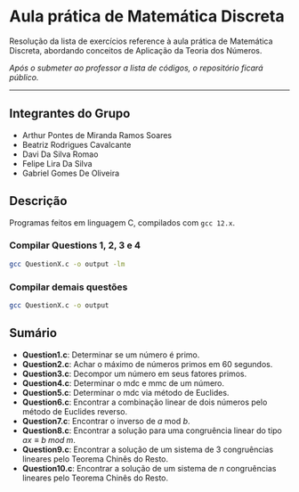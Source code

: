 # Aula prática de Matemática Discreta
Resolução da lista de exercícios reference à aula prática de Matemática Discreta, abordando conceitos de Aplicação da Teoria dos Números.

*Após o submeter ao professor a lista de códigos, o repositório ficará público.*

---
## Integrantes do Grupo
- Arthur Pontes de Miranda Ramos Soares
- Beatriz Rodrigues Cavalcante
- Davi Da Silva Romao
- Felipe Lira Da Silva
- Gabriel Gomes De Oliveira

## Descrição
Programas feitos em linguagem C, compilados com `gcc 12.x`.

### Compilar Questions 1, 2, 3 e 4
```bash
gcc QuestionX.c -o output -lm
```

### Compilar demais questões
```bash
gcc QuestionX.c -o output
```

## Sumário
- **Question1.c**: Determinar se um número é primo.
- **Question2.c**: Achar o máximo de números primos em 60 segundos.
- **Question3.c**: Decompor um número em seus fatores primos.
- **Question4.c**: Determinar o mdc e mmc de um número.
- **Question5.c**: Determinar o mdc via método de Euclides.
- **Question6.c**: Encontrar a combinação linear de dois números pelo método de Euclides reverso.
- **Question7.c**: Encontrar o inverso de $a$ mod $b$.
- **Question8.c**: Encontrar a solução para uma congruência linear do tipo $ax \equiv b \; mod \; m$.
- **Question9.c**: Encontrar a solução de um sistema de 3 congruências lineares pelo Teorema Chinês do Resto.
- **Question10.c**: Encontrar a solução de um sistema de $n$ congruências lineares pelo Teorema Chinês do Resto.